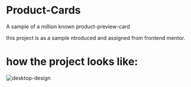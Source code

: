 # Product-Cards
A sample of a million known product-preview-card 

this project is as a sample ntroduced and assigned from frontend mentor.

# how the project looks like:

![desktop-design](https://github.com/Asongafac/Product-Cards/assets/121857350/1ab52c81-018d-4f17-aefc-7638d8922f90)
